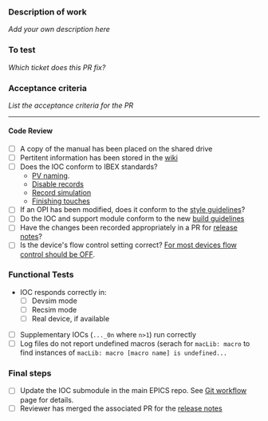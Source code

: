 ### Description of work

*Add your own description here*

### To test

*Which ticket does this PR fix?*

### Acceptance criteria

*List the acceptance criteria for the PR*

---

#### Code Review

- [ ] A copy of the manual has been placed on the shared drive
- [ ] Pertitent information has been stored in the [wiki](https://github.com/ISISComputingGroup/ibex_developers_manual/wiki/Specific-Device-IOC)
- [ ] Does the IOC conform to IBEX standards?
    - [PV naming](https://github.com/ISISComputingGroup/ibex_developers_manual/wiki/PV-Naming).
    - [Disable records](https://github.com/ISISComputingGroup/ibex_developers_manual/wiki/Disable-records)
    - [Record simulation](https://github.com/ISISComputingGroup/ibex_developers_manual/wiki/Record-Simulation)
    - [Finishing touches](https://github.com/ISISComputingGroup/ibex_developers_manual/wiki/IOC-Finishing-Touches)
- [ ] If an OPI has been modified, does it conform to the [style guidelines](https://github.com/ISISComputingGroup/ibex_developers_manual/wiki/OPI-Creation)?
- [ ] Do the IOC and support module conform to the new [build guidelines](https://github.com/ISISComputingGroup/ibex_developers_manual/wiki/Reducing-Build-Dependencies)
- [ ] Have the changes been recorded appropriately in a PR for [release notes](https://github.com/ISISComputingGroup/IBEX/blob/master/release_notes/ReleaseNotes_Upcoming.md)?
- [ ] Is the device's flow control setting correct? [For most devices flow control should be OFF](https://github.com/ISISComputingGroup/ibex_developers_manual/wiki/Flow-control).

### Functional Tests

- IOC responds correctly in:
    - [ ] Devsim mode
    - [ ] Recsim mode
    - [ ] Real device, if available
- [ ] Supplementary IOCs (`..._0n` where `n>1`) run correctly
- [ ] Log files do not report undefined macros (serach for `macLib: macro` to find instances of `macLib: macro [macro name] is undefined...`

### Final steps

- [ ] Update the IOC submodule in the main EPICS repo. See [Git workflow](https://github.com/ISISComputingGroup/ibex_developers_manual/wiki/Git-workflow) page for details.
- [ ] Reviewer has merged the associated PR for the [release notes](https://github.com/ISISComputingGroup/IBEX/blob/master/release_notes/ReleaseNotes_Upcoming.md)
